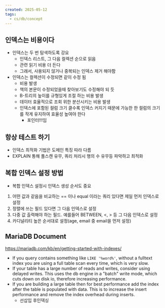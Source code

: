 ```yaml
---
created: 2025-05-12
tags:
  - cs/db/concept
---
```

## 인덱스는 비용이다
- 인덱스는 두 번 탐색하도록 강요
	- 인덱스 리스트, 그 다음 컬렉션 순으로 읽음
	- 관련 읽기 비용 더 든다
	- 그래서, 사용되지 않거나 중복되는 인덱스 제거 해야함
- 인덱스는 컬렉션이 수정되면 같이 수정 됨
	- 비용 발생
	- 책의 본문이 수정되었을때 찾아보기도 수정해야 되 듯
	- B-트리의 높이를 규형있게 조절 하는 비용 발생
	- 데이터 효율적으로 조회 위한 분산시키는 비용 발생
	- 인덱스에 포함된 컬럼 크기 클수록 인덱스 커지기 때문에 가능한 한 컬럼의 크기를 작게 유지하여 효율성 높여야 한다
		- 포인터!!!임

## 항상 테스트 하기
- 인덱스 최적화 기법은 도메인 특징 따라 다름
- EXPLAIN 통해 풀스캔 유무, 쿼리 처리시 행의 수 유무등 파악하고 최적화

## 복합 인덱스 설정 방법
- 복합 인덱스 설정시 인덱스 생성 순서도 중요
1. 어떤 값과 같음을 비교하는 == 이나 equal 이라는 쿼리 있다면 제일 먼저 인덱스로 설정
2. 정렬에 쓰는 필드 있다면 그 다음 인덱스로 설정
3. 다중 값 출력해야 하는 필드. 예를들어 BETWEEN, <, > 등 그 다음 인덱스로 설정
4. 카디널리티 높은 순서대로 설정(age, email 중 email을 먼저 설정)


## MariaDB Document
https://mariadb.com/kb/en/getting-started-with-indexes/
- If you query contains something like `LIKE '%word%'`, without a fulltext index you are using a full table scan every time, which is very slow.
- If your table has a large number of reads and writes, consider using delayed writes. This uses the db engine in a "batch" write mode, which cuts down on disk io, therefore increasing performance.
- If you are building a large table then for best performance add the index after the table is populated with data. This is to increase the insert performance and remove the index overhead during inserts.
	- 선삽입 후인덱싱